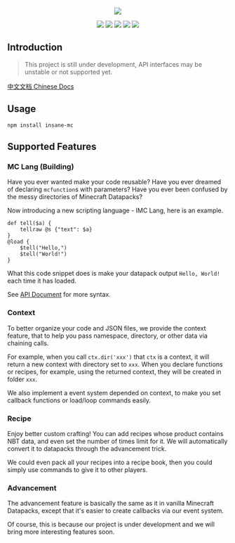 <br>

<!-- header begin -->
<p align="center">
	<img src="https://cdn.jsdelivr.net/gh/insane-mc/imc/assets/logo.png">
</p>
<p align="center">
	<img src="https://img.shields.io/badge/build-passing-brightgreen.svg?style=flat">
	<a href="https://github.com/insane-mc/imc/fork"><img src="https://img.shields.io/badge/contributions-welcome-brightgreen.svg?style=flat"></a>
	<a href="https://www.npmjs.com/package/insane-mc"><img src="https://badge.fury.io/js/insane-mc.svg"></a>
	<img src="https://tokei.rs/b1/github/insane-mc/imc">
	<img src="https://hits.dwyl.com/insane-mc/imc.svg?style=flat">
</p>
<!-- header end -->

## Introduction

> This project is still under development, API interfaces may be unstable or not supported yet.

[中文文档 Chinese Docs](https://imc.memset0.cn/)

## Usage

```shell
npm install insane-mc
```

## Supported Features


### MC Lang (Building)

Have you ever wanted make your code reusable? Have you ever dreamed of declaring `mcfunction`s with parameters? Have you ever been confused by the messy directories of Minecraft Datapacks?

Now introducing a new scripting language - IMC Lang, here is an example.

```plain
def tell($a) {
	tellraw @s {"text": $a}
}
@load {
	$tell("Hello,")
	$tell("World!")
}
```

What this code snippet does is make your datapack output `Hello, World!` each time it has loaded.

See [API Document](https://imc.memset0.cn/syntax/) for more syntax.


### Context

To better organize your code and JSON files, we provide the context feature, that to help you pass namespace, directory, or other data via chaining calls.

For example, when you call `ctx.dir('xxx')` that `ctx` is a context, it will return a new context with directory set to `xxx`. When you declare functions or recipes, for example, using the returned context, they will be created in folder `xxx`.

We also implement a event system depended on context, to make you set callback functions or load/loop commands easily.


### Recipe

Enjoy better custom crafting! You can add recipes whose product contains NBT data, and even set the number of times limit for it. We will automatically convert it to datapacks through the advancement trick.

We could even pack all your recipes into a recipe book, then you could simply use commands to give it to other players.


### Advancement

The advancement feature is basically the same as it in vanilla Minecraft Datapacks, except that it's easier to create callbacks via our event system.

Of course, this is because our project is under development and we will bring more interesting features soon.
